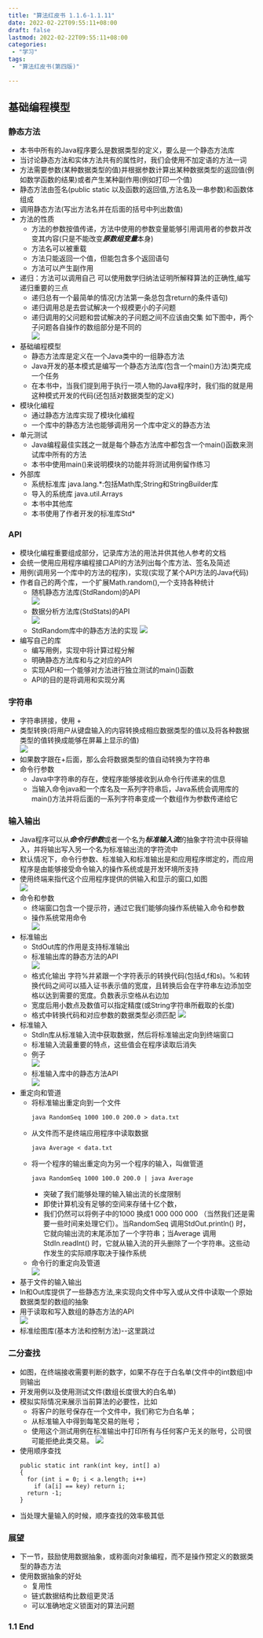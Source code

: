 ```yaml
---
title: "算法红皮书 1.1.6-1.1.11"
date: 2022-02-22T09:55:11+08:00
draft: false
lastmod: 2022-02-22T09:55:11+08:00
categories:
 - "学习"
tags:
 - "算法红皮书(第四版)"

---
```



## 基础编程模型
### 静态方法
* 本书中所有的Java程序要么是数据类型的定义，要么是一个静态方法库
* 当讨论静态方法和实体方法共有的属性时，我们会使用不加定语的方法一词
* 方法需要参数(某种数据类型的值)并根据参数计算出某种数据类型的返回值(例如数学函数的结果)或者产生某种副作用(例如打印一个值)
* 静态方法由签名(public static 以及函数的返回值,方法名及一串参数)和函数体组成
* 调用静态方法(写出方法名并在后面的括号中列出数值)
* 方法的性质  
  * 方法的参数按值传递，方法中使用的参数变量能够引用调用者的参数并改变其内容(只是不能改变***原数组变量***本身)
  * 方法名可以被重载
  * 方法只能返回一个值，但能包含多个返回语句
  * 方法可以产生副作用
* 递归：方法可以调用自己
  可以使用数学归纳法证明所解释算法的正确性,编写递归重要的三点
  * 递归总有一个最简单的情况(方法第一条总包含return的条件语句)
  * 递归调用总是去尝试解决一个规模更小的子问题
  * 递归调用的父问题和尝试解决的子问题之间不应该由交集
    如下图中，两个子问题各自操作的数组部分是不同的  
    ![](./images/1645498373138.png)
* 基础编程模型  
  * 静态方法库是定义在一个Java类中的一组静态方法
  * Java开发的基本模式是编写一个静态方法库(包含一个main()方法)类完成一个任务  
  * 在本书中，当我们提到用于执行一项人物的Java程序时，我们指的就是用这种模式开发的代码(还包括对数据类型的定义)
* 模块化编程  
  * 通过静态方法库实现了模块化编程  
  * 一个库中的静态方法也能够调用另一个库中定义的静态方法
* 单元测试
  * Java编程最佳实践之一就是每个静态方法库中都包含一个main()函数来测试库中所有的方法
  * 本书中使用main()来说明模块的功能并将测试用例留作练习
* 外部库
  * 系统标准库 java.lang.*:包括Math库;String和StringBuilder库
  * 导入的系统库 java.util.Arrays
  * 本书中其他库
  * 本书使用了作者开发的标准库Std*
### API
* 模块化编程重要组成部分，记录库方法的用法并供其他人参考的文档
* 会统一使用应用程序编程接口API的方法列出每个库方法、签名及简述
* 用例(调用另一个库中的方法的程序)，实现(实现了某个API方法的Java代码)
* 作者自己的两个库，一个扩展Math.random(),一个支持各种统计  
  * 随机静态方法库(StdRandom)的API  
  ![](./images/1645499238258.png)
  * 数据分析方法库(StdStats)的API  
  ![](./images/1645499266972.png)
  * StdRandom库中的静态方法的实现
  ![](./images/1645499387538.png)
* 编写自己的库
  * 编写用例，实现中将计算过程分解
  * 明确静态方法库和与之对应的API
  * 实现API和一个能够对方法进行独立测试的main()函数
  * API的目的是将调用和实现分离
### 字符串
* 字符串拼接，使用 + 
* 类型转换(将用户从键盘输入的内容转换成相应数据类型的值以及将各种数据类型的值转换成能够在屏幕上显示的值)  
![](./images/1645499613030.png)
* 如果数字跟在+后面，那么会将数据类型的值自动转换为字符串
* 命令行参数  
  * Java中字符串的存在，使程序能够接收到从命令行传递来的信息
  * 当输入命令java和一个库名及一系列字符串后，Java系统会调用库的main()方法并将后面的一系列字符串变成一个数组作为参数传递给它
### 输入输出
* Java程序可以从***命令行参数***或者一个名为***标准输入流***的抽象字符流中获得输入，并将输出写入另一个名为标准输出流的字符流中
* 默认情况下，命令行参数、标准输入和标准输出是和应用程序绑定的，而应用程序是由能够接受命令输入的操作系统或是开发环境所支持
* 使用终端来指代这个应用程序提供的供输入和显示的窗口,如图  
![](./images/1645500007895.png)
* 命令和参数  
  * 终端窗口包含一个提示符，通过它我们能够向操作系统输入命令和参数
  * 操作系统常用命令  
  ![](./images/1645500167245.png)
* 标准输出  
  * StdOut库的作用是支持标准输出
  * 标准输出库的静态方法的API  
  ![](./images/1645500444820.png)
  * 格式化输出 字符%并紧跟一个字符表示的转换代码(包括d,f和s)。%和转换代码之间可以插入证书表示值的宽度，且转换后会在字符串左边添加空格以达到需要的宽度。负数表示空格从右边加
  * 宽度后用小数点及数值可以指定精度(或String字符串所截取的长度)
  * 格式中转换代码和对应参数的数据类型必须匹配
  ![](./images/1645500484321.png)
* 标准输入
  * StdIn库从标准输入流中获取数据，然后将标准输出定向到终端窗口
  * 标准输入流最重要的特点，这些值会在程序读取后消失
  * 例子  
  ![](./images/1645500902261.png)
  * 标准输入库中的静态方法API  
  ![](./images/1645500946918.png)
* 重定向和管道
  * 将标准输出重定向到一个文件
    ``` 
    java RandomSeq 1000 100.0 200.0 > data.txt
    ```
  * 从文件而不是终端应用程序中读取数据
    ``` 
    java Average < data.txt
    ```
  * 将一个程序的输出重定向为另一个程序的输入，叫做管道  
    ``` 
    java RandomSeq 1000 100.0 200.0 | java Average
    ```  
      * 突破了我们能够处理的输入输出流的长度限制  
      * 即使计算机没有足够的空间来存储十亿个数，
      * 我们仍然可以将例子中的1000 换成1 000 000 000 （当然我们还是需要一些时间来处理它们）。当RandomSeq 调用StdOut.println() 时，它就向输出流的末尾添加了一个字符串；当Average 调用StdIn.readInt() 时，它就从输入流的开头删除了一个字符串。这些动作发生的实际顺序取决于操作系统
  * 命令行的重定向及管道  
  ![](./images/1645501458419.png)
* 基于文件的输入输出
 * In和Out库提供了一些静态方法,来实现向文件中写入或从文件中读取一个原始数据类型的数组的抽象
 * 用于读取和写入数组的静态方法的API  
 ![](./images/1645508058593.png)
 * 标准绘图库(基本方法和控制方法)--这里跳过
### 二分查找
* 如图，在终端接收需要判断的数字，如果不存在于白名单(文件中的int数组)中则输出
* 开发用例以及使用测试文件(数组长度很大的白名单)
* 模拟实际情况来展示当前算法的必要性，比如  
  * 将客户的账号保存在一个文件中，我们称它为白名单；
  * 从标准输入中得到每笔交易的账号；
  * 使用这个测试用例在标准输出中打印所有与任何客户无关的账号，公司很可能拒绝此类交易。
![](./images/1645508356801.png)
* 使用顺序查找  
  ``` 
  public static int rank(int key, int[] a)
  {
    for (int i = 0; i < a.length; i++)
      if (a[i] == key) return i;
    return -1;
  }
  ```
* 当处理大量输入的时候，顺序查找的效率极其低
### 展望
* 下一节，鼓励使用数据抽象，或称面向对象编程，而不是操作预定义的数据类型的静态方法
* 使用数据抽象的好处
  * 复用性
  * 链式数据结构比数组更灵活
  * 可以准确地定义锁面对的算法问题
### 1.1 End
